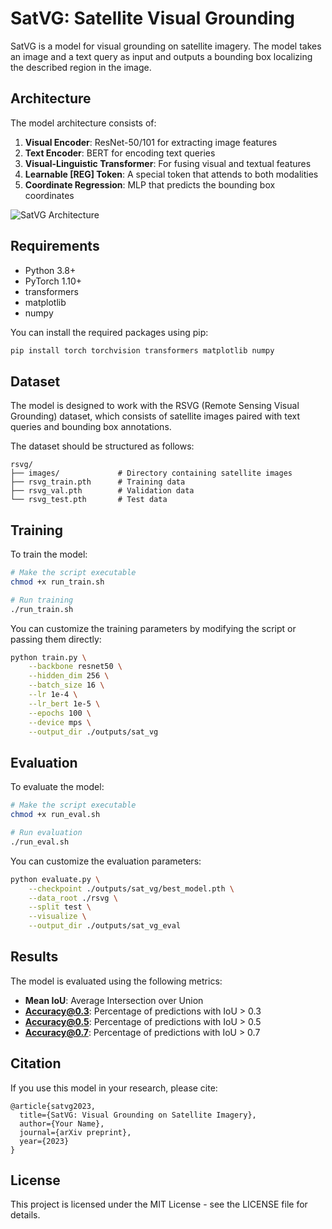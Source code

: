 # SatVG: Satellite Visual Grounding

SatVG is a model for visual grounding on satellite imagery. The model takes an image and a text query as input and outputs a bounding box localizing the described region in the image.

## Architecture

The model architecture consists of:

1. **Visual Encoder**: ResNet-50/101 for extracting image features
2. **Text Encoder**: BERT for encoding text queries
3. **Visual-Linguistic Transformer**: For fusing visual and textual features
4. **Learnable [REG] Token**: A special token that attends to both modalities
5. **Coordinate Regression**: MLP that predicts the bounding box coordinates

![SatVG Architecture](architecture.png)

## Requirements

- Python 3.8+
- PyTorch 1.10+
- transformers
- matplotlib
- numpy

You can install the required packages using pip:

```bash
pip install torch torchvision transformers matplotlib numpy
```

## Dataset

The model is designed to work with the RSVG (Remote Sensing Visual Grounding) dataset, which consists of satellite images paired with text queries and bounding box annotations.

The dataset should be structured as follows:

```
rsvg/
├── images/             # Directory containing satellite images
├── rsvg_train.pth      # Training data
├── rsvg_val.pth        # Validation data
└── rsvg_test.pth       # Test data
```

## Training

To train the model:

```bash
# Make the script executable
chmod +x run_train.sh

# Run training
./run_train.sh
```

You can customize the training parameters by modifying the script or passing them directly:

```bash
python train.py \
    --backbone resnet50 \
    --hidden_dim 256 \
    --batch_size 16 \
    --lr 1e-4 \
    --lr_bert 1e-5 \
    --epochs 100 \
    --device mps \
    --output_dir ./outputs/sat_vg
```

## Evaluation

To evaluate the model:

```bash
# Make the script executable
chmod +x run_eval.sh

# Run evaluation
./run_eval.sh
```

You can customize the evaluation parameters:

```bash
python evaluate.py \
    --checkpoint ./outputs/sat_vg/best_model.pth \
    --data_root ./rsvg \
    --split test \
    --visualize \
    --output_dir ./outputs/sat_vg_eval
```

## Results

The model is evaluated using the following metrics:

- **Mean IoU**: Average Intersection over Union
- **Accuracy@0.3**: Percentage of predictions with IoU > 0.3
- **Accuracy@0.5**: Percentage of predictions with IoU > 0.5
- **Accuracy@0.7**: Percentage of predictions with IoU > 0.7

## Citation

If you use this model in your research, please cite:

```
@article{satvg2023,
  title={SatVG: Visual Grounding on Satellite Imagery},
  author={Your Name},
  journal={arXiv preprint},
  year={2023}
}
```

## License

This project is licensed under the MIT License - see the LICENSE file for details. 